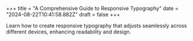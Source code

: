 +++
title = "A Comprehensive Guide to Responsive Typography"
date = "2024-08-22T10:41:58.882Z"
draft = false
+++

  Learn how to create responsive typography that adjusts seamlessly across different devices, enhancing readability and design.
        